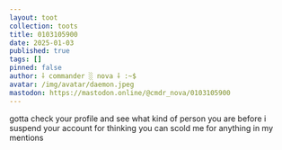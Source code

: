 ```yaml
---
layout: toot
collection: toots
title: 0103105900
date: 2025-01-03
published: true
tags: []
pinned: false
author: ⸸ commander ░ nova ⸸ :~$
avatar: /img/avatar/daemon.jpeg
mastodon: https://mastodon.online/@cmdr_nova/0103105900
---
```


gotta check your profile and see what kind of person you are before i suspend your account for thinking you can scold me for anything in my mentions
